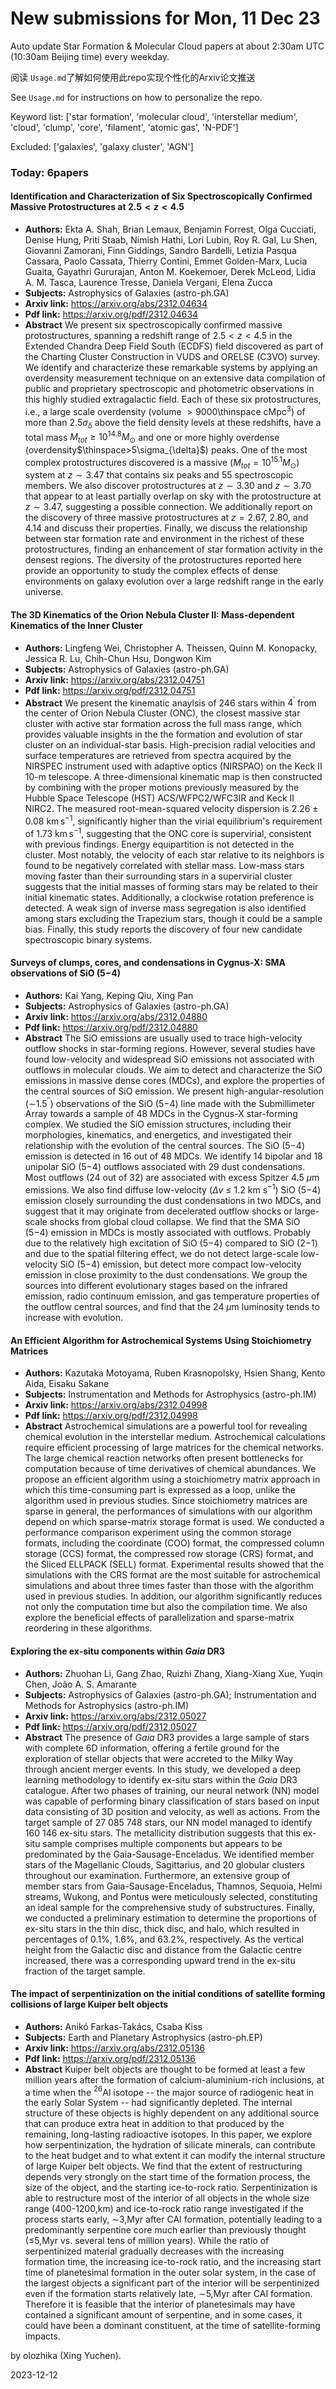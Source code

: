 # New submissions for Mon, 11 Dec 23
Auto update Star Formation & Molecular Cloud papers at about 2:30am UTC (10:30am Beijing time) every weekday.


阅读 `Usage.md`了解如何使用此repo实现个性化的Arxiv论文推送

See `Usage.md` for instructions on how to personalize the repo. 


Keyword list: ['star formation', 'molecular cloud', 'interstellar medium', 'cloud', 'clump', 'core', 'filament', 'atomic gas', 'N-PDF']


Excluded: ['galaxies', 'galaxy cluster', 'AGN']


### Today: 6papers 
#### Identification and Characterization of Six Spectroscopically Confirmed  Massive Protostructures at $2.5<z<4.5$
 - **Authors:** Ekta A. Shah, Brian Lemaux, Benjamin Forrest, Olga Cucciati, Denise Hung, Priti Staab, Nimish Hathi, Lori Lubin, Roy R. Gal, Lu Shen, Giovanni Zamorani, Finn Giddings, Sandro Bardelli, Letizia Pasqua Cassara, Paolo Cassata, Thierry Contini, Emmet Golden-Marx, Lucia Guaita, Gayathri Gururajan, Anton M. Koekemoer, Derek McLeod, Lidia A. M. Tasca, Laurence Tresse, Daniela Vergani, Elena Zucca
 - **Subjects:** Astrophysics of Galaxies (astro-ph.GA)
 - **Arxiv link:** https://arxiv.org/abs/2312.04634
 - **Pdf link:** https://arxiv.org/pdf/2312.04634
 - **Abstract**
 We present six spectroscopically confirmed massive protostructures, spanning a redshift range of $2.5<z<4.5$ in the Extended Chandra Deep Field South (ECDFS) field discovered as part of the Charting Cluster Construction in VUDS and ORELSE (C3VO) survey. We identify and characterize these remarkable systems by applying an overdensity measurement technique on an extensive data compilation of public and proprietary spectroscopic and photometric observations in this highly studied extragalactic field. Each of these six protostructures, i.e., a large scale overdensity (volume $>9000$\thinspace cMpc$^3$) of more than $2.5\sigma_{\delta}$ above the field density levels at these redshifts, have a total mass $M_{tot}\ge10^{14.8}M_\odot$ and one or more highly overdense (overdensity$\thinspace>5\sigma_{\delta}$) peaks. One of the most complex protostructures discovered is a massive ($M_{tot}=10^{15.1}M_\odot$) system at $z\sim3.47$ that contains six peaks and 55 spectroscopic members. We also discover protostructures at $z\sim3.30$ and $z\sim3.70$ that appear to at least partially overlap on sky with the protostructure at $z\sim3.47$, suggesting a possible connection. We additionally report on the discovery of three massive protostructures at $z=2.67$, 2.80, and 4.14 and discuss their properties. Finally, we discuss the relationship between star formation rate and environment in the richest of these protostructures, finding an enhancement of star formation activity in the densest regions. The diversity of the protostructures reported here provide an opportunity to study the complex effects of dense environments on galaxy evolution over a large redshift range in the early universe.
#### The 3D Kinematics of the Orion Nebula Cluster II: Mass-dependent  Kinematics of the Inner Cluster
 - **Authors:** Lingfeng Wei, Christopher A. Theissen, Quinn M. Konopacky, Jessica R. Lu, Chih-Chun Hsu, Dongwon Kim
 - **Subjects:** Astrophysics of Galaxies (astro-ph.GA)
 - **Arxiv link:** https://arxiv.org/abs/2312.04751
 - **Pdf link:** https://arxiv.org/pdf/2312.04751
 - **Abstract**
 We present the kinematic anaylsis of $246$ stars within $4^\prime$ from the center of Orion Nebula Cluster (ONC), the closest massive star cluster with active star formation across the full mass range, which provides valuable insights in the the formation and evolution of star cluster on an individual-star basis. High-precision radial velocities and surface temperatures are retrieved from spectra acquired by the NIRSPEC instrument used with adaptive optics (NIRSPAO) on the Keck II 10-m telescope. A three-dimensional kinematic map is then constructed by combining with the proper motions previously measured by the Hubble Space Telescope (HST) ACS/WFPC2/WFC3IR and Keck II NIRC2. The measured root-mean-squared velocity dispersion is $2.26\pm0.08~\mathrm{km}\,\mathrm{s}^{-1}$, significantly higher than the virial equilibrium's requirement of $1.73~\mathrm{km}\,\mathrm{s}^{-1}$, suggesting that the ONC core is supervirial, consistent with previous findings. Energy equipartition is not detected in the cluster. Most notably, the velocity of each star relative to its neighbors is found to be negatively correlated with stellar mass. Low-mass stars moving faster than their surrounding stars in a supervirial cluster suggests that the initial masses of forming stars may be related to their initial kinematic states. Additionally, a clockwise rotation preference is detected. A weak sign of inverse mass segregation is also identified among stars excluding the Trapezium stars, though it could be a sample bias. Finally, this study reports the discovery of four new candidate spectroscopic binary systems.
#### Surveys of clumps, cores, and condensations in Cygnus-X: SMA  observations of SiO (5$-$4)
 - **Authors:** Kai Yang, Keping Qiu, Xing Pan
 - **Subjects:** Astrophysics of Galaxies (astro-ph.GA)
 - **Arxiv link:** https://arxiv.org/abs/2312.04880
 - **Pdf link:** https://arxiv.org/pdf/2312.04880
 - **Abstract**
 The SiO emissions are usually used to trace high-velocity outflow shocks in star-forming regions. However, several studies have found low-velocity and widespread SiO emissions not associated with outflows in molecular clouds. We aim to detect and characterize the SiO emissions in massive dense cores (MDCs), and explore the properties of the central sources of SiO emission. We present high-angular-resolution ($\sim$1.5$^{\prime\prime}$) observations of the SiO (5$-$4) line made with the Submillimeter Array towards a sample of 48 MDCs in the Cygnus-X star-forming complex. We studied the SiO emission structures, including their morphologies, kinematics, and energetics, and investigated their relationship with the evolution of the central sources. The SiO (5$-$4) emission is detected in 16 out of 48 MDCs. We identify 14 bipolar and 18 unipolar SiO (5$-$4) outflows associated with 29 dust condensations. Most outflows (24 out of 32) are associated with excess Spitzer 4.5 $\mu$m emissions. We also find diffuse low-velocity ($\Delta{v}$ $\le$ 1.2 km s$^{-1}$) SiO (5$-$4) emission closely surrounding the dust condensations in two MDCs, and suggest that it may originate from decelerated outflow shocks or large-scale shocks from global cloud collapse. We find that the SMA SiO (5$-$4) emission in MDCs is mostly associated with outflows. Probably due to the relatively high excitation of SiO (5$-$4) compared to SiO (2$-$1) and due to the spatial filtering effect, we do not detect large-scale low-velocity SiO (5$-$4) emission, but detect more compact low-velocity emission in close proximity to the dust condensations. We group the sources into different evolutionary stages based on the infrared emission, radio continuum emission, and gas temperature properties of the outflow central sources, and find that the 24 $\mu$m luminosity tends to increase with evolution.
#### An Efficient Algorithm for Astrochemical Systems Using Stoichiometry  Matrices
 - **Authors:** Kazutaka Motoyama, Ruben Krasnopolsky, Hsien Shang, Kento Aida, Eisaku Sakane
 - **Subjects:** Instrumentation and Methods for Astrophysics (astro-ph.IM)
 - **Arxiv link:** https://arxiv.org/abs/2312.04998
 - **Pdf link:** https://arxiv.org/pdf/2312.04998
 - **Abstract**
 Astrochemical simulations are a powerful tool for revealing chemical evolution in the interstellar medium. Astrochemical calculations require efficient processing of large matrices for the chemical networks. The large chemical reaction networks often present bottlenecks for computation because of time derivatives of chemical abundances. We propose an efficient algorithm using a stoichiometry matrix approach in which this time-consuming part is expressed as a loop, unlike the algorithm used in previous studies. Since stoichiometry matrices are sparse in general, the performances of simulations with our algorithm depend on which sparse-matrix storage format is used. We conducted a performance comparison experiment using the common storage formats, including the coordinate (COO) format, the compressed column storage (CCS) format, the compressed row storage (CRS) format, and the Sliced ELLPACK (SELL) format. Experimental results showed that the simulations with the CRS format are the most suitable for astrochemical simulations and about three times faster than those with the algorithm used in previous studies. In addition, our algorithm significantly reduces not only the computation time but also the compilation time. We also explore the beneficial effects of parallelization and sparse-matrix reordering in these algorithms.
#### Exploring the ex-situ components within $Gaia$ DR3
 - **Authors:** Zhuohan Li, Gang Zhao, Ruizhi Zhang, Xiang-Xiang Xue, Yuqin Chen, João A. S. Amarante
 - **Subjects:** Astrophysics of Galaxies (astro-ph.GA); Instrumentation and Methods for Astrophysics (astro-ph.IM)
 - **Arxiv link:** https://arxiv.org/abs/2312.05027
 - **Pdf link:** https://arxiv.org/pdf/2312.05027
 - **Abstract**
 The presence of $Gaia$ DR3 provides a large sample of stars with complete 6D information, offering a fertile ground for the exploration of stellar objects that were accreted to the Milky Way through ancient merger events. In this study, we developed a deep learning methodology to identify ex-situ stars within the $Gaia$ DR3 catalogue. After two phases of training, our neural network (NN) model was capable of performing binary classification of stars based on input data consisting of 3D position and velocity, as well as actions. From the target sample of 27 085 748 stars, our NN model managed to identify 160 146 ex-situ stars. The metallicity distribution suggests that this ex-situ sample comprises multiple components but appears to be predominated by the Gaia-Sausage-Enceladus. We identified member stars of the Magellanic Clouds, Sagittarius, and 20 globular clusters throughout our examination. Furthermore, an extensive group of member stars from Gaia-Sausage-Enceladus, Thamnos, Sequoia, Helmi streams, Wukong, and Pontus were meticulously selected, constituting an ideal sample for the comprehensive study of substructures. Finally, we conducted a preliminary estimation to determine the proportions of ex-situ stars in the thin disc, thick disc, and halo, which resulted in percentages of 0.1%, 1.6%, and 63.2%, respectively. As the vertical height from the Galactic disc and distance from the Galactic centre increased, there was a corresponding upward trend in the ex-situ fraction of the target sample.
#### The impact of serpentinization on the initial conditions of satellite  forming collisions of large Kuiper belt objects
 - **Authors:** Anikó Farkas-Takács, Csaba Kiss
 - **Subjects:** Earth and Planetary Astrophysics (astro-ph.EP)
 - **Arxiv link:** https://arxiv.org/abs/2312.05136
 - **Pdf link:** https://arxiv.org/pdf/2312.05136
 - **Abstract**
 Kuiper belt objects are thought to be formed at least a few million years after the formation of calcium-aluminium-rich inclusions, at a time when the $^{26}$Al isotope -- the major source of radiogenic heat in the early Solar System -- had significantly depleted. The internal structure of these objects is highly dependent on any additional source that can produce extra heat in addition to that produced by the remaining, long-lasting radioactive isotopes. In this paper, we explore how serpentinization, the hydration of silicate minerals, can contribute to the heat budget and to what extent it can modify the internal structure of large Kuiper belt objects. We find that the extent of restructuring depends very strongly on the start time of the formation process, the size of the object, and the starting ice-to-rock ratio. Serpentinization is able to restructure most of the interior of all objects in the whole size range (400-1200\,km) and ice-to-rock ratio range investigated if the process starts early, $\sim$3\,Myr after CAI formation, potentially leading to a predominantly serpentine core much earlier than previously thought ($\leq$5\,Myr vs. several tens of million years). While the ratio of serpentinized material gradually decreases with the increasing formation time, the increasing ice-to-rock ratio, and the increasing start time of planetesimal formation in the outer solar system, in the case of the largest objects a significant part of the interior will be serpentinized even if the formation starts relatively late, $\sim$5\,Myr after CAI formation. Therefore it is feasible that the interior of planetesimals may have contained a significant amount of serpentine, and in some cases, it could have been a dominant constituent, at the time of satellite-forming impacts.


by olozhika (Xing Yuchen). 


2023-12-12
